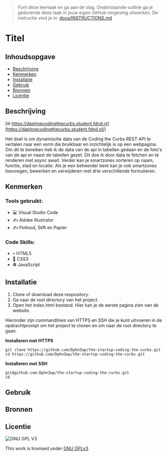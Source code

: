 > _Fork_ deze leertaak en ga aan de slag. Onderstaande outline ga je gedurende deze taak in jouw eigen GitHub omgeving uitwerken. De instructie vind je in: [docs/INSTRUCTIONS.md](docs/INSTRUCTIONS.md)

# Titel
<!-- Geef je project een titel en schrijf in één zin wat het is -->

## Inhoudsopgave

  * [Beschrijving](#beschrijving)
  * [Kenmerken](#kenmerken)
  * [Installatie](#installatie)
  * [Gebruik](#gebruik)
  * [Bronnen](#bronnen)
  * [Licentie](#licentie)

## Beschrijving
[🌐 https://daphnecodingthecurbs.student.fdnd.nl](https://daphnecodingthecurbs.student.fdnd.nl/)

Het doel is om dynamische data van de Coding the Curbs REST API te vertalen naar een vorm die bruikbaar en inzichtelijk is op een webpagina. Om dit te bereiken heb ik de data van de api in tabellen gedaan en de foto's van de api er naast de tabellen gezet. Dit doe ik door data te fetchen en te renderen met async await. Verder kan je smartzones sorteren op naam, functie, stad en locatie. Als je een beheerder bent kan je ook smartzones toevoegen, bewerken en verwijderen met drie verschillende formulieren.

## Kenmerken

### Tools gebruikt:
- 💻 Visual Studio Code
- ✍️ Adobe Illustrator
- ✍️ Potlood, Stift en Papier

### Code Skills:
- 💀 HTML5
- 🧍 CSS3
- ⚽ JavaScript

## Installatie
1. Clone of download deze respository.
2. Ga naar de root directory van het project.
3. Open het index.html bestand. Hier kan je de eerste pagina zien van de website.

Hieronder zijn commandlines van HTTPS en SSH die je kunt uitvoeren in de opdrachtprompt om het project te clonen en om naar de root directory te gaan.

**Installeren met HTTPS**

```
git clone https://github.com/DphnZwp/the-startup-coding-the-curbs.git
cd https://github.com/DphnZwp/the-startup-coding-the-curbs.git
```

**Installeren met SSH**

```
git@github.com:DphnZwp/the-startup-coding-the-curbs.git
cd 

```

## Gebruik

## Bronnen

## Licentie

![GNU GPL V3](https://www.gnu.org/graphics/gplv3-127x51.png)

This work is licensed under [GNU GPLv3](./LICENSE).
